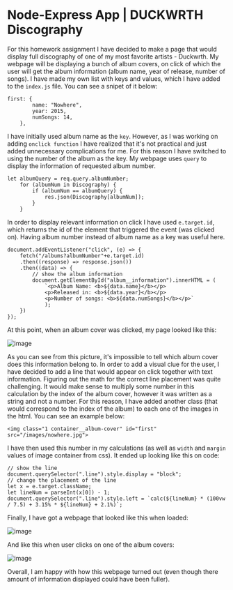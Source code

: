 # Node-Express App | DUCKWRTH Discography

For this homework assignment I have decided to make a page that would display full discography of one of my most favorite artists - Duckwrth. My webpage will be displaying a bunch of album covers, on click of which the user will get the album information (album name, year of release, number of songs). I have made my own list with keys and values, which I have added to the `index.js` file. You can see a snipet of it below:
```
first: {
        name: "Nowhere",
        year: 2015,
        numSongs: 14,
    },
```
I have initially used album name as the `key`. However, as I was working on adding `onclick function` I have realized that it's not practical and just added unnecessary complications for me. For this reason I have switched to using the number of the album as the key. My webpage uses `query` to display the information of requested album number.
```
let albumQuery = req.query.albumNumber;
    for (albumNum in Discography) {
        if (albumNum == albumQuery) {
            res.json(Discography[albumNum]);
        }
    }
```
In order to display relevant information on click I have used `e.target.id`, which returns the id of the element that triggered the event (was clicked on). Having album number instead of album name as a key was useful here.
```
document.addEventListener("click", (e) => {
    fetch("/albums?albumNumber"+e.target.id)
    .then((response) => response.json())
    .then((data) => {
        // show the album information
        document.getElementById("album__information").innerHTML = (
            `<p>Album Name: <b>${data.name}</b></p>
            <p>Released in: <b>${data.year}</b></p>
            <p>Number of songs: <b>${data.numSongs}</b></p>`
            );
    })
});
```
At this point, when an album cover was clicked, my page looked like this:

![image](https://user-images.githubusercontent.com/83557500/156945651-b28ca6fb-cb07-4a1d-bc3d-c906d56702ed.png)

As you can see from this picture, it's impossible to tell which album cover does this information belong to. In order to add a visual clue for the user, I have decided to add a line that would appear on click together with text information. Figuring out the math for the correct line placement was quite challenging. It would make sense to multiply some number in this calculation by the index of the album cover, however it was written as a string and not a number. For this reason, I have added another class (that would correspond to the index of the album) to each one of the images in the html. You can see an example below: 
```
<img class="1 container__album-cover" id="first" src="/images/nowhere.jpg">
```
I have then used this number in my calculations (as well as `width` and `margin` values of image container from css). It ended up looking like this on code:
```
// show the line
document.querySelector(".line").style.display = "block";
// change the placement of the line
let x = e.target.className;
let lineNum = parseInt(x[0]) - 1;
document.querySelector(".line").style.left = `calc(${lineNum} * (100vw / 7.5) + 3.15% * ${lineNum} + 2.1%)`;
```
Finally, I have got a webpage that looked like this when loaded:

![image](https://user-images.githubusercontent.com/83557500/156944602-c9cb48f9-2c9a-4843-9c01-b2172016923a.png)

And like this when user clicks on one of the album covers:

![image](https://user-images.githubusercontent.com/83557500/156946174-c3e717e6-4bed-44ad-88a2-f525a50f6cec.png)

Overall, I am happy with how this webpage turned out (even though there amount of information displayed could have been fuller).

